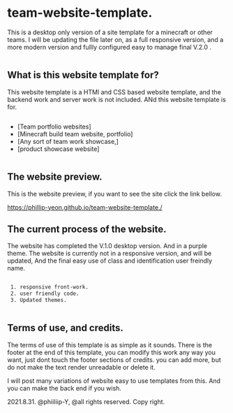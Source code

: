 # team-website-template.
This is a desktop only version of a site template for a minecraft or other teams. I will be updating the file later on, as a full responsive version, and a more modern version and fullly configured easy to manage final V.2.0 .

<p align="left"> <a href="https://twitter.com/" target="blank"><img src="https://img.shields.io/twitter/follow/?logo=twitter&style=for-the-badge" alt="" /></a> </p>

## What is this website template for?

This website template is a HTMl and CSS based website template, and the backend work and server work is not included. ANd this website template is for.

<p align="left"> <a href="https://twitter.com/" target="blank"><img src="https://img.shields.io/twitter/follow/?logo=twitter&style=for-the-badge" alt="" /></a> </p>

- [Team portfolio websites]
- [Minecraft build team website, portfolio]
- [Any sort of team work showcase,]
- [product showcase website]

<p align="left"> <a href="https://twitter.com/" target="blank"><img src="https://img.shields.io/twitter/follow/?logo=twitter&style=for-the-badge" alt="" /></a> </p>

## The website preview.

This is the website preview, if you want to see the site click the link bellow.

https://phillip-yeon.github.io/team-website-template./

## The current process of the website.

The website has completed the V.1.0 desktop version. And in a purple theme. The website is currently not in a responsive version, and will be updated, And the final easy use of class and identification user freindly name.

<p align="left"> <a href="https://twitter.com/" target="blank"><img src="https://img.shields.io/twitter/follow/?logo=twitter&style=for-the-badge" alt="" /></a> </p>

```bash
 1. responsive front-work.
 2. user friendly code.
 3. Updated themes.
```

<p align="left"> <a href="https://twitter.com/" target="blank"><img src="https://img.shields.io/twitter/follow/?logo=twitter&style=for-the-badge" alt="" /></a> </p>

## Terms of use, and credits.

The terms of use of this template is as simple as it sounds. There is the footer at the end of this template, you can modify this work any way you want, just dont touch the footer sections of credits. you can add more, but do not make the text render unreadable or delete it.

I will post many variations of website easy to use templates from this. And you can make the back end if you wish. 


2021.8.31. @phiiliip-Y, @all rights reserved. Copy right.
